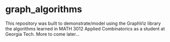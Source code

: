 # graph_algorithms
This repository was built to demonstrate/model using the GraphViz library the algorithms learned in MATH 3012 Applied Combinatorics as a student at Georgia Tech. More to come later...
